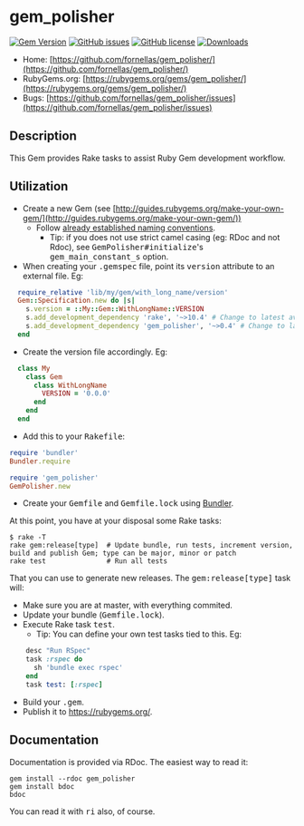 # gem_polisher

[![Gem Version](https://badge.fury.io/rb/gem_polisher.svg)](http://badge.fury.io/rb/gem_polisher)
[![GitHub issues](https://img.shields.io/github/issues/fornellas/gem_polisher.svg)](https://github.com/fornellas/gem_polisher/issues)
[![GitHub license](https://img.shields.io/badge/license-GPLv3-blue.svg)](https://raw.githubusercontent.com/fornellas/gem_polisher/master/LICENSE)
[![Downloads](http://ruby-gem-downloads-badge.herokuapp.com/gem_polisher?type=total)](https://rubygems.org/gems/gem_polisher)

* Home: [https://github.com/fornellas/gem_polisher/](https://github.com/fornellas/gem_polisher/)
* RubyGems.org: [https://rubygems.org/gems/gem_polisher/](https://rubygems.org/gems/gem_polisher/)
* Bugs: [https://github.com/fornellas/gem_polisher/issues](https://github.com/fornellas/gem_polisher/issues)

## Description

This Gem provides Rake tasks to assist Ruby Gem development workflow.

## Utilization

* Create a new Gem (see [http://guides.rubygems.org/make-your-own-gem/](http://guides.rubygems.org/make-your-own-gem/))
  * Follow [already established naming conventions](http://guides.rubygems.org/name-your-gem/).
    * Tip: if you does not use strict camel casing (eg: RDoc and not Rdoc), see <tt>GemPolisher#initialize</tt>'s <tt>gem_main_constant_s</tt> option.
* When creating your <tt>.gemspec</tt> file, point its <tt>version</tt> attribute to an external file. Eg:

```ruby
  require_relative 'lib/my/gem/with_long_name/version'
  Gem::Specification.new do |s|
    s.version = ::My::Gem::WithLongName::VERSION
    s.add_development_dependency 'rake', '~>10.4' # Change to latest available version!
    s.add_development_dependency 'gem_polisher', '~>0.4' # Change to latest available version!
  end
```

* Create the version file accordingly. Eg:

```ruby
  class My
    class Gem
      class WithLongName
        VERSION = '0.0.0'
      end
    end
  end
```

* Add this to your <tt>Rakefile</tt>:

```ruby
require 'bundler'
Bundler.require

require 'gem_polisher'
GemPolisher.new
```

* Create your <tt>Gemfile</tt> and <tt>Gemfile.lock</tt> using [Bundler](http://bundler.io/).

At this point, you have at your disposal some Rake tasks:

```
$ rake -T
rake gem:release[type]  # Update bundle, run tests, increment version, build and publish Gem; type can be major, minor or patch
rake test               # Run all tests
```

That you can use to generate new releases. The <tt>gem:release[type]</tt> task will:
* Make sure you are at master, with everything commited.
* Update your bundle (<tt>Gemfile.lock</tt>).
* Execute Rake task <tt>test</tt>.
  * Tip: You can define your own test tasks tied to this. Eg:

```ruby
    desc "Run RSpec"
    task :rspec do
      sh 'bundle exec rspec'
    end
    task test: [:rspec]
```

* Build your <tt>.gem</tt>.
* Publish it to https://rubygems.org/.

## Documentation

Documentation is provided via RDoc. The easiest way to read it:

```
gem install --rdoc gem_polisher
gem install bdoc
bdoc
```

You can read it with <tt>ri</tt> also, of course.
